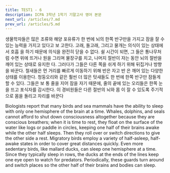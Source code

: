 ```yaml
---
title: TEST1 - 6
description: ICPA 3학년 1학기 기말고사 영어 본문
next_url: /articles/7.md
prev_url: /articles/5.md
---
```


생물학자들은 많은 조류와 해양 포유류가 한 번에 뇌의 한쪽 반구만을 가지고 잠을 잘 수 있는 능력을 가지고 있다고 보 고한다. 고래, 돌고래, 그리고 물개는 의식이 있는 상태에서 호흡 을 하기 때문에 의식을 완전히 닫을 수 없다. 쉴 시간이 되면, 그 들은 통나무처럼 수면 위에 뜨거나 원을 그리며 물장구를 치고, 나머지 절반이 자는 동안 뇌의 절반을 깨어 있는 상태로 유지한 다. 그러다가 그들은 다른 쪽을 쉬게 하기 위해 뒤집거나 방향을 바꾼다. 철새들은 먼 거리를 빠르게 이동하기 위해 반은 자고 반 은 깨어 있는 다양한 상태를 이용한다. 청둥오리와 같은 훨씬 더 많은 텃새들도 한 번에 한쪽 반구만 잠들게 할 수 있다. 그들은 보 통 줄을 지어 잠을 자기 때문에, 줄의 끝에 있는 오리들은 한쪽 눈 을 뜨고 포식자를 감시한다. 이 경비원들은 다른 절반의 뇌와 몸 이 잘 수 있도록 주기적으로 몸을 돌리고 자리를 바꾼다

Biologists report that many birds and sea mammals have the ability to sleep with only one hemisphere of the brain at a time. Whales, dolphins, and seals cannot afford to shut down consciousness altogether because they are conscious breathers; when it is time to rest, they float on the surface of the water like logs or paddle in circles, keeping one half of their brains awake while the other half sleeps. Then they roll over or switch directions to give the other side a rest. Migratory birds employ a variety of half-asleep, half-awake states in order to cover great distances quickly. Even more sedentary birds, like mallard ducks, can sleep one hemisphere at a time. Since they typically sleep in rows, the ducks at the ends of the lines keep one eye open to watch for predators. Periodically, these guards turn around and switch places so the other half of their brains and bodies can sleep.
